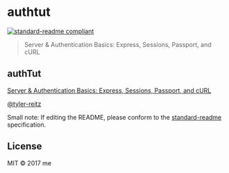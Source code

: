 # authtut

[![standard-readme compliant](https://img.shields.io/badge/standard--readme-OK-green.svg?style=flat-square)](https://github.com/RichardLitt/standard-readme)

> Server &amp; Authentication Basics: Express, Sessions, Passport, and cURL

## authTut
[Server & Authentication Basics: Express, Sessions, Passport, and cURL](https://medium.com/@evangow/server-authentication-basics-express-sessions-passport-and-curl-359b7456003d)

[@tyler-reitz](https://github.com/tyler-reitz)

Small note: If editing the README, please conform to the [standard-readme](https://github.com/RichardLitt/standard-readme) specification.

## License

MIT © 2017 me

